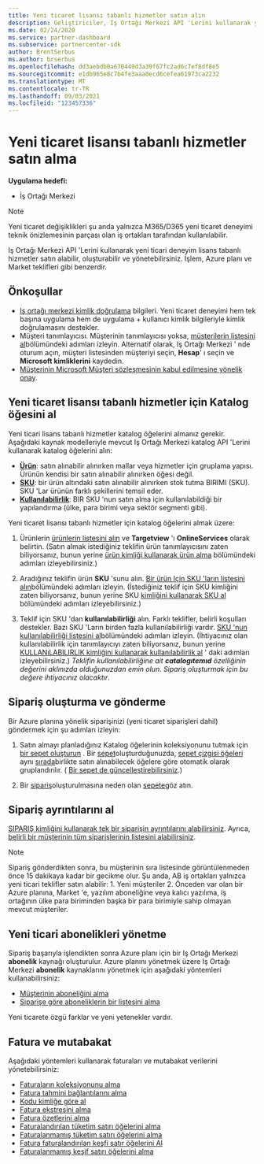 ```yaml
---
title: Yeni ticaret lisansı tabanlı hizmetler satın alın
description: Geliştiriciler, Iş Ortağı Merkezi API 'Lerini kullanarak yeni ticaret lisansı tabanlı hizmetler satın alabilir, oluşturabilir ve yönetebilir.
ms.date: 02/24/2020
ms.service: partner-dashboard
ms.subservice: partnercenter-sdk
author: BrentSerbus
ms.author: brserbus
ms.openlocfilehash: dd3aebdb0a670449d3a39f67fc2ad6c7ef8df8e5
ms.sourcegitcommit: e1db965e8c7b4fe3aaa0ecd6cefea61973ca2232
ms.translationtype: MT
ms.contentlocale: tr-TR
ms.lasthandoff: 09/03/2021
ms.locfileid: "123457336"
---
```

# <a name="purchasing-new-commerce-license-based-services"></a>Yeni ticaret lisansı tabanlı hizmetler satın alma

**Uygulama hedefi:**

* İş Ortağı Merkezi

> [!Note] 
> Yeni ticaret değişiklikleri şu anda yalnızca M365/D365 yeni ticaret deneyimi teknik önizlemesinin parçası olan iş ortakları tarafından kullanılabilir.

Iş Ortağı Merkezi API 'Lerini kullanarak yeni ticari deneyim lisans tabanlı hizmetler satın alabilir, oluşturabilir ve yönetebilirsiniz. İşlem, Azure planı ve Market teklifleri gibi benzerdir.

## <a name="prerequisites"></a>Önkoşullar

* [Iş ortağı merkezi kimlik doğrulama](partner-center-authentication.md) bilgileri. Yeni ticaret deneyimi hem tek başına uygulama hem de uygulama + kullanıcı kimlik bilgileriyle kimlik doğrulamasını destekler.
* Müşteri tanımlayıcısı. Müşterinin tanımlayıcısı yoksa, [müşterilerin listesini al](get-a-list-of-customers.md)bölümündeki adımları izleyin. Alternatif olarak, Iş Ortağı Merkezi ' nde oturum açın, müşteri listesinden müşteriyi seçin, **Hesap**' ı seçin ve **Microsoft kimliklerini** kaydedin.
* [Müşterinin Microsoft Müşteri sözleşmesinin kabul edilmesine yönelik onay](/partner-center/confirm-customer-agreement).

## <a name="get-the-catalog-item-for-new-commerce-license-based-services"></a>Yeni ticaret lisansı tabanlı hizmetler için Katalog öğesini al

Yeni ticari lisans tabanlı hizmetler katalog öğelerini almanız gerekir. Aşağıdaki kaynak modelleriyle mevcut Iş Ortağı Merkezi katalog API 'Lerini kullanarak katalog öğelerini alın:

* **[Ürün](product-resources.md#product)**: satın alınabilir alınırken mallar veya hizmetler için gruplama yapısı. Ürünün kendisi bir satın alınabilir alınırken öğesi değil.
* **[SKU](product-resources.md#sku)**: bir ürün altındaki satın alınabilir alınırken stok tutma BIRIMI (SKU). SKU 'Lar ürünün farklı şekillerini temsil eder.
* **[Kullanılabilirlik](product-resources.md#availability)**: BIR SKU 'nun satın alma için kullanılabildiği bir yapılandırma (ülke, para birimi veya sektör segmenti gibi).

Yeni ticaret lisansı tabanlı hizmetler için katalog öğelerini almak üzere:

1. Ürünlerin [ürünlerin listesini alın](get-a-list-of-products.md) ve **Targetview** 'ı **OnlineServices** olarak belirtin. (Satın almak istediğiniz teklifin ürün tanımlayıcısını zaten biliyorsanız, bunun yerine [ürün kimliği kullanarak ürün alma](get-a-product-by-id.md) bölümündeki adımları izleyebilirsiniz.)

2. Aradığınız teklifin ürün **SKU** 'sunu alın. [Bir ürün Için SKU 'ların listesini alın](get-a-list-of-skus-for-a-product.md)bölümündeki adımları izleyin. (İstediğiniz teklif için SKU kimliğini zaten biliyorsanız, bunun yerine SKU [kimliğini kullanarak SKU al](get-a-sku-by-id.md) bölümündeki adımları izleyebilirsiniz.)

3. Teklif için SKU 'dan **kullanılabilirliği** alın. Farklı teklifler, belirli koşulları destekler. Bazı SKU 'Ların birden fazla kullanılabilirliği vardır. [SKU 'nun kullanılabilirliği listesini al](get-a-list-of-availabilities-for-a-sku.md)bölümündeki adımları izleyin. (İhtiyacınız olan kullanılabilirlik için tanımlayıcıyı zaten biliyorsanız, bunun yerine [KULLANıLABILIRLIK kimliğini kullanarak kullanılabilirlik al](get-an-availability-by-id.md) ' daki adımları izleyebilirsiniz.) *Teklifin kullanılabilirliğine ait **catalogıtemıd** özelliğinin değerini aklınızda olduğunuzdan emin olun. Sipariş oluşturmak için bu değere ihtiyacınız olacaktır*.

## <a name="create-and-submit-an-order"></a>Sipariş oluşturma ve gönderme

Bir Azure planına yönelik siparişinizi (yeni ticaret siparişleri dahil) göndermek için şu adımları izleyin:

1. Satın almayı planladığınız Katalog öğelerinin koleksiyonunu tutmak için [bir sepet oluşturun](create-a-cart.md) . Bir [sepet](cart-resources.md#cart)oluşturduğunuzda, [sepet çizgisi öğeleri](cart-resources.md#cartlineitem) aynı [sırada](order-resources.md#order)birlikte satın alınabilecek öğelere göre otomatik olarak gruplandırılır. ( [Bir sepet de güncelleştirebilirsiniz](update-a-cart.md).)

2. Bir [sipariş](order-resources.md#order)oluşturulmasına neden olan [sepete](checkout-a-cart.md)göz atın.

## <a name="get-order-details"></a>Sipariş ayrıntılarını al

[SIPARIŞ kimliğini kullanarak tek bir siparişin ayrıntılarını alabilirsiniz](get-an-order-by-id.md). Ayrıca, [belirli bir müşterinin tüm siparişlerinin listesini alabilirsiniz](get-all-of-a-customer-s-orders.md).

>[!NOTE]
>Sipariş gönderdikten sonra, bu müşterinin sıra listesinde görüntülenmeden önce 15 dakikaya kadar bir gecikme olur. Şu anda, AB iş ortakları yalnızca yeni ticari teklifler satın alabilir: 1. Yeni müşteriler 2. Önceden var olan bir Azure planına, Market 'e, yazılım aboneliğine veya kalıcı yazılıma, iş ortağının ülke para biriminden başka bir para birimiyle sahip olmayan mevcut müşteriler.

## <a name="manage-new-commerce-subscriptions"></a>Yeni ticari abonelikleri yönetme

Sipariş başarıyla işlendikten sonra Azure planı için bir Iş Ortağı Merkezi **abonelik** kaynağı oluşturulur. Azure planını yönetmek üzere Iş Ortağı Merkezi **abonelik** kaynaklarını yönetmek için aşağıdaki yöntemleri kullanabilirsiniz:

* [Müşterinin aboneliğini alma](get-all-of-a-customer-s-subscriptions.md)
* [Siparişe göre aboneliklerin bir listesini alma](get-a-list-of-subscriptions-by-order.md)

Yeni ticarete özgü farklar ve yeni yetenekler vardır.

## <a name="invoice-and-reconciliation"></a>Fatura ve mutabakat

Aşağıdaki yöntemleri kullanarak faturaları ve mutabakat verilerini yönetebilirsiniz:

* [Faturaların koleksiyonunu alma](get-a-collection-of-invoices.md)
* [Fatura tahmini bağlantılarını alma](get-invoice-estimate-links.md)
* [Kodu kimliğe göre al](get-invoice-by-id.md)
* [Fatura ekstresini alma](get-invoice-statement.md)
* [Fatura özetlerini alma](get-invoice-summaries.md)
* [Faturalandırılan tüketim satırı öğelerini alma](get-invoice-billed-consumption-lineitems.md)
* [Faturalanmamış tüketim satırı öğelerini alma](get-invoice-unbilled-consumption-lineitems.md)
* [Fatura faturalandırılan keşfi satır öğelerini Al](get-invoiceline-items.md)
* [Faturalanmamış keşif satırı öğelerini alma](get-invoice-unbilled-recon-lineitems.md)
